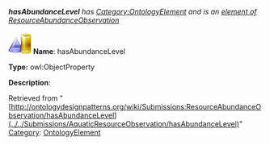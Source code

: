 ___hasAbundanceLevel__ has [Category:OntologyElement](../../Category/OntologyElement "Category:OntologyElement") and is an [element of](../../Property/ElementOf "Property:ElementOf") [ResourceAbundanceObservation](../../Submissions/ResourceAbundanceObservation "Submissions:ResourceAbundanceObservation")_


  




[![ObjectProperty](../../images/thumb/c/c3/ObjectProperty.gif/45px-ObjectProperty.gif)](../../Image/ObjectProperty.gif "ObjectProperty")
__Name__: hasAbundanceLevel 


__Type:__ owl:ObjectProperty 


__Description__: 





Retrieved from "[http://ontologydesignpatterns.org/wiki/Submissions:ResourceAbundanceObservation/hasAbundanceLevel](../../Submissions/AquaticResourceObservation/hasAbundanceLevel)"
 [Category](http://ontologydesignpatterns.org/wiki/Special:Categories "Special:Categories"): [OntologyElement](../../Category/OntologyElement "Category:OntologyElement")